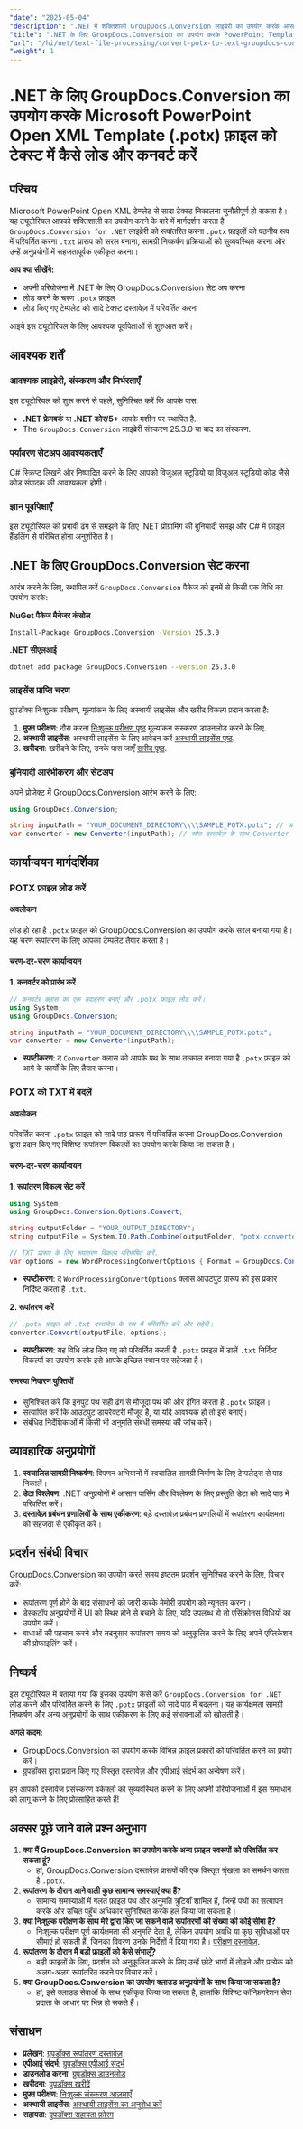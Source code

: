 ```yaml
---
"date": "2025-05-04"
"description": ".NET में शक्तिशाली GroupDocs.Conversion लाइब्रेरी का उपयोग करके आसानी से Microsoft PowerPoint Open XML टेम्पलेट्स को टेक्स्ट में परिवर्तित करना सीखें।"
"title": ".NET के लिए GroupDocs.Conversion का उपयोग करके PowerPoint Template (.potx) को टेक्स्ट में कैसे परिवर्तित करें"
"url": "/hi/net/text-file-processing/convert-potx-to-text-groupdocs-conversion-net/"
"weight": 1
---
```


# .NET के लिए GroupDocs.Conversion का उपयोग करके Microsoft PowerPoint Open XML Template (.potx) फ़ाइल को टेक्स्ट में कैसे लोड और कनवर्ट करें

## परिचय

Microsoft PowerPoint Open XML टेम्प्लेट से सादा टेक्स्ट निकालना चुनौतीपूर्ण हो सकता है। यह ट्यूटोरियल आपको शक्तिशाली का उपयोग करने के बारे में मार्गदर्शन करता है `GroupDocs.Conversion for .NET` लाइब्रेरी को रूपांतरित करना `.potx` फ़ाइलों को पठनीय रूप में परिवर्तित करना `.txt` प्रारूप को सरल बनाना, सामग्री निष्कर्षण प्रक्रियाओं को सुव्यवस्थित करना और उन्हें अनुप्रयोगों में सहजतापूर्वक एकीकृत करना।

**आप क्या सीखेंगे:**
- अपनी परियोजना में .NET के लिए GroupDocs.Conversion सेट अप करना
- लोड करने के चरण `.potx` फ़ाइल
- लोड किए गए टेम्पलेट को सादे टेक्स्ट दस्तावेज़ में परिवर्तित करना

आइये इस ट्यूटोरियल के लिए आवश्यक पूर्वापेक्षाओं से शुरुआत करें।

## आवश्यक शर्तें

### आवश्यक लाइब्रेरी, संस्करण और निर्भरताएँ
इस ट्यूटोरियल को शुरू करने से पहले, सुनिश्चित करें कि आपके पास:
- **.NET फ्रेमवर्क** या **.NET कोर/5+** आपके मशीन पर स्थापित है.
- The `GroupDocs.Conversion` लाइब्रेरी संस्करण 25.3.0 या बाद का संस्करण.

### पर्यावरण सेटअप आवश्यकताएँ
C# स्क्रिप्ट लिखने और निष्पादित करने के लिए आपको विजुअल स्टूडियो या विजुअल स्टूडियो कोड जैसे कोड संपादक की आवश्यकता होगी।

### ज्ञान पूर्वापेक्षाएँ
इस ट्यूटोरियल को प्रभावी ढंग से समझने के लिए .NET प्रोग्रामिंग की बुनियादी समझ और C# में फ़ाइल हैंडलिंग से परिचित होना अनुशंसित है।

## .NET के लिए GroupDocs.Conversion सेट करना

आरंभ करने के लिए, स्थापित करें `GroupDocs.Conversion` पैकेज को इनमें से किसी एक विधि का उपयोग करके:

**NuGet पैकेज मैनेजर कंसोल**
```bash
Install-Package GroupDocs.Conversion -Version 25.3.0
```

**\.NET सीएलआई**
```bash
dotnet add package GroupDocs.Conversion --version 25.3.0
```

### लाइसेंस प्राप्ति चरण
ग्रुपडॉक्स निःशुल्क परीक्षण, मूल्यांकन के लिए अस्थायी लाइसेंस और खरीद विकल्प प्रदान करता है:
1. **मुफ्त परीक्षण**: दौरा करना [निःशुल्क परीक्षण पृष्ठ](https://releases.groupdocs.com/conversion/net/) मूल्यांकन संस्करण डाउनलोड करने के लिए.
2. **अस्थायी लाइसेंस**: अस्थायी लाइसेंस के लिए आवेदन करें [अस्थायी लाइसेंस पृष्ठ](https://purchase.groupdocs.com/temporary-license/).
3. **खरीदना**: खरीदने के लिए, उनके पास जाएँ [खरीद पृष्ठ](https://purchase.groupdocs.com/buy).

### बुनियादी आरंभीकरण और सेटअप

अपने प्रोजेक्ट में GroupDocs.Conversion आरंभ करने के लिए:
```csharp
using GroupDocs.Conversion;

string inputPath = "YOUR_DOCUMENT_DIRECTORY\\\\SAMPLE_POTX.potx"; // अपनी .potx फ़ाइल का पथ निर्दिष्ट करें.
var converter = new Converter(inputPath); // स्रोत दस्तावेज़ के साथ Converter वर्ग का एक नया उदाहरण बनाएँ।
```

## कार्यान्वयन मार्गदर्शिका

### POTX फ़ाइल लोड करें
#### अवलोकन
लोड हो रहा है `.potx` फ़ाइल को GroupDocs.Conversion का उपयोग करके सरल बनाया गया है। यह चरण रूपांतरण के लिए आपका टेम्पलेट तैयार करता है।

#### चरण-दर-चरण कार्यान्वयन
**1. कनवर्टर को प्रारंभ करें**
```csharp
// कनवर्टर क्लास का एक उदाहरण बनाएं और .potx फ़ाइल लोड करें।
using System;
using GroupDocs.Conversion;

string inputPath = "YOUR_DOCUMENT_DIRECTORY\\\\SAMPLE_POTX.potx";
var converter = new Converter(inputPath);
```
- **स्पष्टीकरण**: द `Converter` क्लास को आपके पथ के साथ तत्काल बनाया गया है `.potx` फ़ाइल को आगे के कार्यों के लिए तैयार करना।

### POTX को TXT में बदलें
#### अवलोकन
परिवर्तित करना `.potx` फ़ाइल को सादे पाठ प्रारूप में परिवर्तित करना GroupDocs.Conversion द्वारा प्रदान किए गए विशिष्ट रूपांतरण विकल्पों का उपयोग करके किया जा सकता है।

#### चरण-दर-चरण कार्यान्वयन
**1. रूपांतरण विकल्प सेट करें**
```csharp
using System;
using GroupDocs.Conversion.Options.Convert;

string outputFolder = "YOUR_OUTPUT_DIRECTORY";
string outputFile = System.IO.Path.Combine(outputFolder, "potx-converted-to.txt");

// TXT प्रारूप के लिए रूपांतरण विकल्प परिभाषित करें.
var options = new WordProcessingConvertOptions { Format = GroupDocs.Conversion.FileTypes.WordProcessingFileType.Txt };
```
- **स्पष्टीकरण**: द `WordProcessingConvertOptions` क्लास आउटपुट प्रारूप को इस प्रकार निर्दिष्ट करता है `.txt`.

**2. रूपांतरण करें**
```csharp
// .potx फ़ाइल को .txt दस्तावेज़ के रूप में परिवर्तित करें और सहेजें।
converter.Convert(outputFile, options);
```
- **स्पष्टीकरण**: यह विधि लोड किए गए को परिवर्तित करती है `.potx` फ़ाइल में डालें `.txt` निर्दिष्ट विकल्पों का उपयोग करके इसे आपके इच्छित स्थान पर सहेजता है।

#### समस्या निवारण युक्तियों
- सुनिश्चित करें कि इनपुट पथ सही ढंग से मौजूदा पथ की ओर इंगित करता है `.potx` फ़ाइल।
- सत्यापित करें कि आउटपुट डायरेक्टरी मौजूद है, या यदि आवश्यक हो तो इसे बनाएं।
- संबंधित निर्देशिकाओं में किसी भी अनुमति संबंधी समस्या की जांच करें।

## व्यावहारिक अनुप्रयोगों
1. **स्वचालित सामग्री निष्कर्षण**: विपणन अभियानों में स्वचालित सामग्री निर्माण के लिए टेम्पलेट्स से पाठ निकालें।
2. **डेटा विश्लेषण**: .NET अनुप्रयोगों में आसान पार्सिंग और विश्लेषण के लिए प्रस्तुति डेटा को सादे पाठ में परिवर्तित करें।
3. **दस्तावेज़ प्रबंधन प्रणालियों के साथ एकीकरण**: बड़े दस्तावेज़ प्रबंधन प्रणालियों में रूपांतरण कार्यक्षमता को सहजता से एकीकृत करें।

## प्रदर्शन संबंधी विचार
GroupDocs.Conversion का उपयोग करते समय इष्टतम प्रदर्शन सुनिश्चित करने के लिए, विचार करें:
- रूपांतरण पूर्ण होने के बाद संसाधनों को जारी करके मेमोरी उपयोग को न्यूनतम करना।
- डेस्कटॉप अनुप्रयोगों में UI को स्थिर होने से बचाने के लिए, यदि उपलब्ध हो तो एसिंक्रोनस विधियों का उपयोग करें।
- बाधाओं की पहचान करने और तदनुसार रूपांतरण समय को अनुकूलित करने के लिए अपने एप्लिकेशन की प्रोफाइलिंग करें।

## निष्कर्ष
इस ट्यूटोरियल में बताया गया कि इसका उपयोग कैसे करें `GroupDocs.Conversion for .NET` लोड करने और परिवर्तित करने के लिए `.potx` फ़ाइलों को सादे पाठ में बदलना। यह कार्यक्षमता सामग्री निष्कर्षण और अन्य अनुप्रयोगों के साथ एकीकरण के लिए कई संभावनाओं को खोलती है।

**अगले कदम:**
- GroupDocs.Conversion का उपयोग करके विभिन्न फ़ाइल प्रकारों को परिवर्तित करने का प्रयोग करें।
- ग्रुपडॉक्स द्वारा प्रदान किए गए विस्तृत दस्तावेज़ और एपीआई संदर्भ का अन्वेषण करें।

हम आपको दस्तावेज़ प्रसंस्करण वर्कफ़्लो को सुव्यवस्थित करने के लिए अपनी परियोजनाओं में इस समाधान को लागू करने के लिए प्रोत्साहित करते हैं!

## अक्सर पूछे जाने वाले प्रश्न अनुभाग
1. **क्या मैं GroupDocs.Conversion का उपयोग करके अन्य फ़ाइल स्वरूपों को परिवर्तित कर सकता हूं?**
   - हां, GroupDocs.Conversion दस्तावेज़ प्रारूपों की एक विस्तृत श्रृंखला का समर्थन करता है `.potx`.
2. **रूपांतरण के दौरान आने वाली कुछ सामान्य समस्याएं क्या हैं?**
   - सामान्य समस्याओं में गलत फ़ाइल पथ और अनुमति त्रुटियाँ शामिल हैं, जिन्हें पथों का सत्यापन करके और उचित पहुँच अधिकार सुनिश्चित करके हल किया जा सकता है।
3. **क्या निःशुल्क परीक्षण के साथ मेरे द्वारा किए जा सकने वाले रूपांतरणों की संख्या की कोई सीमा है?**
   - निःशुल्क परीक्षण पूर्ण कार्यक्षमता की अनुमति देता है, लेकिन उपयोग अवधि या कुछ सुविधाओं पर सीमाएं हो सकती हैं, जिनका विवरण उनके निर्देशों में दिया गया है। [परीक्षण दस्तावेज़](https://releases.groupdocs.com/conversion/net/).
4. **रूपांतरण के दौरान मैं बड़ी फ़ाइलों को कैसे संभालूँ?**
   - बड़ी फ़ाइलों के लिए, प्रदर्शन को अनुकूलित करने के लिए उन्हें छोटे भागों में तोड़ने और प्रत्येक को अलग-अलग रूपांतरित करने पर विचार करें।
5. **क्या GroupDocs.Conversion का उपयोग क्लाउड अनुप्रयोगों के साथ किया जा सकता है?**
   - हां, इसे क्लाउड सेवाओं के साथ एकीकृत किया जा सकता है, हालांकि विशिष्ट कॉन्फ़िगरेशन सेवा प्रदाता के आधार पर भिन्न हो सकते हैं।

## संसाधन
- **प्रलेखन**: [ग्रुपडॉक्स रूपांतरण दस्तावेज़](https://docs.groupdocs.com/conversion/net/)
- **एपीआई संदर्भ**: [ग्रुपडॉक्स एपीआई संदर्भ](https://reference.groupdocs.com/conversion/net/)
- **डाउनलोड करना**: [ग्रुपडॉक्स डाउनलोड](https://releases.groupdocs.com/conversion/net/)
- **खरीदना**: [ग्रुपडॉक्स खरीदें](https://purchase.groupdocs.com/buy)
- **मुफ्त परीक्षण**: [निःशुल्क संस्करण आज़माएँ](https://releases.groupdocs.com/conversion/net/)
- **अस्थायी लाइसेंस**: [अस्थायी लाइसेंस का अनुरोध करें](https://purchase.groupdocs.com/temporary-license/)
- **सहायता**: [ग्रुपडॉक्स सहायता फ़ोरम](https://forum.groupdocs.com/c/conversion/10)